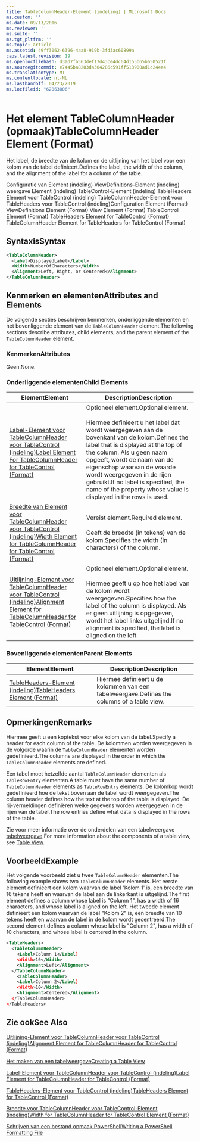 ```yaml
---
title: TableColumnHeader-Element (indeling) | Microsoft Docs
ms.custom: ''
ms.date: 09/13/2016
ms.reviewer: ''
ms.suite: ''
ms.tgt_pltfrm: ''
ms.topic: article
ms.assetid: 49ff3062-6396-4aa8-919b-3fd3ac60899a
caps.latest.revision: 19
ms.openlocfilehash: d3ad7fa563def17d43ce4dc64d155b65b650521f
ms.sourcegitcommit: e7445ba8203da304286c591ff513900ad1c244a4
ms.translationtype: MT
ms.contentlocale: nl-NL
ms.lasthandoff: 04/23/2019
ms.locfileid: "62063806"
---
```

# <a name="tablecolumnheader-element-format"></a><span data-ttu-id="a88ab-102">Het element TableColumnHeader (opmaak)</span><span class="sxs-lookup"><span data-stu-id="a88ab-102">TableColumnHeader Element (Format)</span></span>

<span data-ttu-id="a88ab-103">Het label, de breedte van de kolom en de uitlijning van het label voor een kolom van de tabel definieert.</span><span class="sxs-lookup"><span data-stu-id="a88ab-103">Defines the label, the width of the column, and the alignment of the label for a column of the table.</span></span>

<span data-ttu-id="a88ab-104">Configuratie van Element (indeling) ViewDefinitions-Element (indeling) weergave Element (indeling) TableControl-Element (indeling) TableHeaders Element voor TableControl (indeling) TableColumnHeader-Element voor TableHeaders voor TableControl (indeling)</span><span class="sxs-lookup"><span data-stu-id="a88ab-104">Configuration Element (Format) ViewDefinitions Element (Format) View Element (Format) TableControl Element (Format) TableHeaders Element for TableControl (Format) TableColumnHeader Element for TableHeaders for TableControl (Format)</span></span>

## <a name="syntax"></a><span data-ttu-id="a88ab-105">Syntaxis</span><span class="sxs-lookup"><span data-stu-id="a88ab-105">Syntax</span></span>

```xml
<TableColumnHeader>
  <Label>DisplayedLabel</Label>
  <Width>NumberOfCharacters</Width>
  <Alignment>Left, Right, or Centered</Alignment>
</TableColumnHeader>
```

## <a name="attributes-and-elements"></a><span data-ttu-id="a88ab-106">Kenmerken en elementen</span><span class="sxs-lookup"><span data-stu-id="a88ab-106">Attributes and Elements</span></span>

<span data-ttu-id="a88ab-107">De volgende secties beschrijven kenmerken, onderliggende elementen en het bovenliggende element van de `TableColumnHeader` element.</span><span class="sxs-lookup"><span data-stu-id="a88ab-107">The following sections describe attributes, child elements, and the parent element of the `TableColumnHeader` element.</span></span>

### <a name="attributes"></a><span data-ttu-id="a88ab-108">Kenmerken</span><span class="sxs-lookup"><span data-stu-id="a88ab-108">Attributes</span></span>

<span data-ttu-id="a88ab-109">Geen.</span><span class="sxs-lookup"><span data-stu-id="a88ab-109">None.</span></span>

### <a name="child-elements"></a><span data-ttu-id="a88ab-110">Onderliggende elementen</span><span class="sxs-lookup"><span data-stu-id="a88ab-110">Child Elements</span></span>

|<span data-ttu-id="a88ab-111">Element</span><span class="sxs-lookup"><span data-stu-id="a88ab-111">Element</span></span>|<span data-ttu-id="a88ab-112">Description</span><span class="sxs-lookup"><span data-stu-id="a88ab-112">Description</span></span>|
|-------------|-----------------|
|[<span data-ttu-id="a88ab-113">Label-Element voor TableColumnHeader voor TableControl (indeling)</span><span class="sxs-lookup"><span data-stu-id="a88ab-113">Label Element For TableColumnHeader for TableControl (Format)</span></span>](./label-element-for-tablecolumnheader-for-tablecontrol-format.md)|<span data-ttu-id="a88ab-114">Optioneel element.</span><span class="sxs-lookup"><span data-stu-id="a88ab-114">Optional element.</span></span><br /><br /> <span data-ttu-id="a88ab-115">Hiermee definieert u het label dat wordt weergegeven aan de bovenkant van de kolom.</span><span class="sxs-lookup"><span data-stu-id="a88ab-115">Defines the label that is displayed at the top of the column.</span></span> <span data-ttu-id="a88ab-116">Als u geen naam opgeeft, wordt de naam van de eigenschap waarvan de waarde wordt weergegeven in de rijen gebruikt.</span><span class="sxs-lookup"><span data-stu-id="a88ab-116">If no label is specified, the name of the property whose value is displayed in the rows is used.</span></span>|
|[<span data-ttu-id="a88ab-117">Breedte van Element voor TableColumnHeader voor TableControl (indeling)</span><span class="sxs-lookup"><span data-stu-id="a88ab-117">Width Element for TableColumnHeader for TableControl (Format)</span></span>](./width-element-for-tablecolumnheader-for-tablecontrol-format.md)|<span data-ttu-id="a88ab-118">Vereist element.</span><span class="sxs-lookup"><span data-stu-id="a88ab-118">Required element.</span></span><br /><br /> <span data-ttu-id="a88ab-119">Geeft de breedte (in tekens) van de kolom.</span><span class="sxs-lookup"><span data-stu-id="a88ab-119">Specifies the width (in characters) of the column.</span></span>|
|[<span data-ttu-id="a88ab-120">Uitlijning-Element voor TableColumnHeader voor TableControl (indeling)</span><span class="sxs-lookup"><span data-stu-id="a88ab-120">Alignment Element for TableColumnHeader for TableControl (Format)</span></span>](./alignment-element-for-tablecolumnheader-for-tablecontrol-format.md)|<span data-ttu-id="a88ab-121">Optioneel element.</span><span class="sxs-lookup"><span data-stu-id="a88ab-121">Optional element.</span></span><br /><br /> <span data-ttu-id="a88ab-122">Hiermee geeft u op hoe het label van de kolom wordt weergegeven.</span><span class="sxs-lookup"><span data-stu-id="a88ab-122">Specifies how the label of the column is displayed.</span></span> <span data-ttu-id="a88ab-123">Als er geen uitlijning is opgegeven, wordt het label links uitgelijnd.</span><span class="sxs-lookup"><span data-stu-id="a88ab-123">If no alignment is specified, the label is aligned on the left.</span></span>|

### <a name="parent-elements"></a><span data-ttu-id="a88ab-124">Bovenliggende elementen</span><span class="sxs-lookup"><span data-stu-id="a88ab-124">Parent Elements</span></span>

|<span data-ttu-id="a88ab-125">Element</span><span class="sxs-lookup"><span data-stu-id="a88ab-125">Element</span></span>|<span data-ttu-id="a88ab-126">Description</span><span class="sxs-lookup"><span data-stu-id="a88ab-126">Description</span></span>|
|-------------|-----------------|
|[<span data-ttu-id="a88ab-127">TableHeaders-Element (indeling)</span><span class="sxs-lookup"><span data-stu-id="a88ab-127">TableHeaders Element (Format)</span></span>](./tableheaders-element-format.md)|<span data-ttu-id="a88ab-128">Hiermee definieert u de kolommen van een tabelweergave.</span><span class="sxs-lookup"><span data-stu-id="a88ab-128">Defines the columns of a table view.</span></span>|

## <a name="remarks"></a><span data-ttu-id="a88ab-129">Opmerkingen</span><span class="sxs-lookup"><span data-stu-id="a88ab-129">Remarks</span></span>

<span data-ttu-id="a88ab-130">Hiermee geeft u een koptekst voor elke kolom van de tabel.</span><span class="sxs-lookup"><span data-stu-id="a88ab-130">Specify a header for each column of the table.</span></span> <span data-ttu-id="a88ab-131">De kolommen worden weergegeven in de volgorde waarin de `TableColumnHeader` elementen worden gedefinieerd.</span><span class="sxs-lookup"><span data-stu-id="a88ab-131">The columns are displayed in the order in which the `TableColumnHeader` elements are defined.</span></span>

<span data-ttu-id="a88ab-132">Een tabel moet hetzelfde aantal `TableColumnHeader` elementen als `TableRowEntry` elementen.</span><span class="sxs-lookup"><span data-stu-id="a88ab-132">A table must have the same number of `TableColumnHeader` elements as `TableRowEntry` elements.</span></span> <span data-ttu-id="a88ab-133">De kolomkop wordt gedefinieerd hoe de tekst boven aan de tabel wordt weergegeven.</span><span class="sxs-lookup"><span data-stu-id="a88ab-133">The column header defines how the text at the top of the table is displayed.</span></span> <span data-ttu-id="a88ab-134">De rij-vermeldingen definiëren welke gegevens worden weergegeven in de rijen van de tabel.</span><span class="sxs-lookup"><span data-stu-id="a88ab-134">The row entries define what data is displayed in the rows of the table.</span></span>

<span data-ttu-id="a88ab-135">Zie voor meer informatie over de onderdelen van een tabelweergave [tabelweergave](./creating-a-table-view.md).</span><span class="sxs-lookup"><span data-stu-id="a88ab-135">For more information about the components of a table view, see [Table View](./creating-a-table-view.md).</span></span>

## <a name="example"></a><span data-ttu-id="a88ab-136">Voorbeeld</span><span class="sxs-lookup"><span data-stu-id="a88ab-136">Example</span></span>

<span data-ttu-id="a88ab-137">Het volgende voorbeeld ziet u twee `TableColumnHeader` elementen.</span><span class="sxs-lookup"><span data-stu-id="a88ab-137">The following example shows two `TableColumnHeader` elements.</span></span> <span data-ttu-id="a88ab-138">Het eerste element definieert een kolom waarvan de label 'Kolom 1' is, een breedte van 16 tekens heeft en waarvan de label aan de linkerkant is uitgelijnd.</span><span class="sxs-lookup"><span data-stu-id="a88ab-138">The first element defines a column whose label is "Column 1", has a width of 16 characters, and whose label is aligned on the left.</span></span> <span data-ttu-id="a88ab-139">Het tweede element definieert een kolom waarvan de label "Kolom 2" is, een breedte van 10 tekens heeft en waarvan de label in de kolom wordt gecentreerd.</span><span class="sxs-lookup"><span data-stu-id="a88ab-139">The second element defines a column whose label is "Column 2", has a width of 10 characters, and whose label is centered in the column.</span></span>

```xml
<TableHeaders>
  <TableColumnHeader>
    <Label>Column 1</Label)
    <Width>16</Width>
    <Alignment>Left</Alignment>
  </TableColumnHeader>
    <TableColumnHeader>
    <Label>Column 2</Label)
    <Width>10</Width>
    <Alignment>Centered</Alignment>
  </TableColumnHeader>
</TableHeaders>
```

## <a name="see-also"></a><span data-ttu-id="a88ab-140">Zie ook</span><span class="sxs-lookup"><span data-stu-id="a88ab-140">See Also</span></span>

[<span data-ttu-id="a88ab-141">Uitlijning-Element voor TableColumnHeader voor TableControl (indeling)</span><span class="sxs-lookup"><span data-stu-id="a88ab-141">Alignment Element for TableColumnHeader for TableControl (Format)</span></span>](./alignment-element-for-tablecolumnheader-for-tablecontrol-format.md)

[<span data-ttu-id="a88ab-142">Het maken van een tabelweergave</span><span class="sxs-lookup"><span data-stu-id="a88ab-142">Creating a Table View</span></span>](./creating-a-table-view.md)

[<span data-ttu-id="a88ab-143">Label-Element voor TableColumnHeader voor TableControl (indeling)</span><span class="sxs-lookup"><span data-stu-id="a88ab-143">Label Element for TableColumnHeader for TableControl (Format)</span></span>](./label-element-for-tablecolumnheader-for-tablecontrol-format.md)

[<span data-ttu-id="a88ab-144">TableHeaders-Element voor TableControl (indeling)</span><span class="sxs-lookup"><span data-stu-id="a88ab-144">TableHeaders Element for TableControl (Format)</span></span>](./tableheaders-element-format.md)

[<span data-ttu-id="a88ab-145">Breedte voor TableColumnHeader voor TableControl-Element (indeling)</span><span class="sxs-lookup"><span data-stu-id="a88ab-145">Width for TableColumnHeader for TableControl Element (Format)</span></span>](./width-element-for-tablecolumnheader-for-tablecontrol-format.md)

[<span data-ttu-id="a88ab-146">Schrijven van een bestand opmaak PowerShell</span><span class="sxs-lookup"><span data-stu-id="a88ab-146">Writing a PowerShell Formatting File</span></span>](./writing-a-powershell-formatting-file.md)
